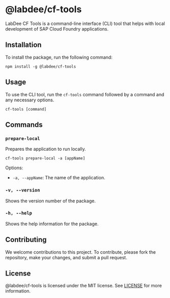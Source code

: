 # @labdee/cf-tools

LabDee CF Tools is a command-line interface (CLI) tool that helps with local development of SAP Cloud Foundry applications.

## Installation

To install the package, run the following command:

`npm install -g @labdee/cf-tools`

## Usage

To use the CLI tool, run the `cf-tools` command followed by a command and any necessary options.

`cf-tools [command]`

## Commands

### `prepare-local`

Prepares the application to run locally.

`cf-tools prepare-local -a [appName]`

Options:

- `-a, --appName`: The name of the application.

### `-v, --version`

Shows the version number of the package.

### `-h, --help`

Shows the help information for the package.

## Contributing

We welcome contributions to this project. To contribute, please fork the repository, make your changes, and submit a pull request.

## License

@labdee/cf-tools is licensed under the MIT license. See [LICENSE](LICENSE) for more information.
